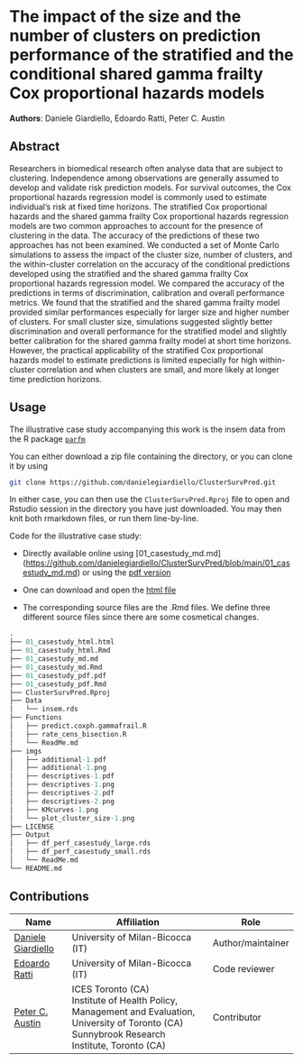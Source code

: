 

# The impact of the size and the number of clusters on prediction performance of the stratified and the conditional shared gamma frailty Cox proportional hazards models

**Authors**: Daniele Giardiello, Edoardo Ratti, Peter C. Austin

## Abstract
Researchers in biomedical research often analyse data that are subject to clustering.
Independence among observations are generally assumed to develop and validate risk
prediction models. For survival outcomes, the Cox proportional hazards regression model
is commonly used to estimate individual’s risk at fixed time horizons. The stratified Cox
proportional hazards and the shared gamma frailty Cox proportional hazards regression
models are two common approaches to account for the presence of clustering in the data.
The accuracy of the predictions of these two approaches has not been examined. We
conducted a set of Monte Carlo simulations to assess the impact of the cluster size,
number of clusters, and the within-cluster correlation on the accuracy of the conditional
predictions developed using the stratified and the shared gamma frailty Cox proportional
hazards regression model. We compared the accuracy of the predictions in terms of
discrimination, calibration and overall performance metrics. We found that the stratified
and the shared gamma frailty model provided similar performances especially for larger
size and higher number of clusters. For small cluster size, simulations suggested slightly
better discrimination and overall performance for the stratified model and slightly better
calibration for the shared gamma frailty model at short time horizons. However, the
practical applicability of the stratified Cox proportional hazards model to estimate
predictions is limited especially for high within-cluster correlation and when clusters are
small, and more likely at longer time prediction horizons.


## Usage
The illustrative case study accompanying this work is the insem data from the R package [`parfm`](https://cran.r-project.org/web/packages/parfm/index.html)

You can either download a zip file containing the directory, or you can clone it by using

```bash
git clone https://github.com/danielegiardiello/ClusterSurvPred.git
```

In either case, you can then use the `ClusterSurvPred.Rproj` file to open
and Rstudio session in the directory you have just downloaded. You may then knit
both rmarkdown files, or run them line-by-line.

Code for the illustrative case study: 
+ Directly available online using [01_casestudy_md.md] (https://github.com/danielegiardiello/ClusterSurvPred/blob/main/01_casestudy_md.md) or using the [pdf version](https://github.com/danielegiardiello/ClusterSurvPred/blob/main/01_casestudy_pdf.pdf)
  
+  One can download and open the [html file](https://github.com/danielegiardiello/ClusterSurvPred/blob/main/01_casestudy_html.html)

+ The corresponding source files are the .Rmd files. We define three different source files since there are some cosmetical changes. 

``` r
.
├── 01_casestudy_html.html
├── 01_casestudy_html.Rmd
├── 01_casestudy_md.md
├── 01_casestudy_md.Rmd
├── 01_casestudy_pdf.pdf
├── 01_casestudy_pdf.Rmd
├── ClusterSurvPred.Rproj
├── Data
│   └── insem.rds
├── Functions
│   ├── predict.coxph.gammafrail.R
│   ├── rate_cens_bisection.R
│   └── ReadMe.md
├── imgs
│   ├── additional-1.pdf
│   ├── additional-1.png
│   ├── descriptives-1.pdf
│   ├── descriptives-1.png
│   ├── descriptives-2.pdf
│   ├── descriptives-2.png
│   ├── KMcurves-1.png
│   └── plot_cluster_size-1.png
├── LICENSE
├── Output
│   ├── df_perf_casestudy_large.rds
│   ├── df_perf_casestudy_small.rds
│   └── ReadMe.md
└── README.md
```

## Contributions

| Name                                                         | Affiliation                           | Role                  |
| ------------------------------------------------------------ | ------------------------------------- | ----------------------|
| [Daniele Giardiello](https://github.com/danielegiardiello/)  | University of Milan-Bicocca (IT) | Author/maintainer |
| [Edoardo Ratti](https://en.unimib.it/edoardo-ratti) | University of Milan-Bicocca (IT) | Code reviewer        |
| [Peter C. Austin](https://www.ices.on.ca/ices-scientists/peter-austin/) | ICES Toronto (CA)  <br /> Institute of Health Policy, Management and Evaluation, University of Toronto (CA) <br /> Sunnybrook Research Institute, Toronto (CA) | Contributor |





